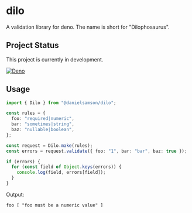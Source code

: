 # dilo

A validation library for deno.  The name is short for "Dilophosaurus".

## Project Status

This project is currently in development.

[![Deno](https://github.com/daniel-samson/dilo/actions/workflows/deno.yml/badge.svg)](https://github.com/daniel-samson/dilo/actions/workflows/deno.yml)


## Usage

```ts
import { Dilo } from "@danielsamson/dilo";

const rules = {
  foo: "required|numeric",
  bar: "sometimes|string",
  baz: "nullable|boolean",
};

const request = Dilo.make(rules);
const errors = request.validate({ foo: "1", bar: "bar", baz: true });

if (errors) {
  for (const field of Object.keys(errors)) {
    console.log(field, errors[field]);
  }
}
```

Output:
```shell
foo [ "foo must be a numeric value" ]
```
